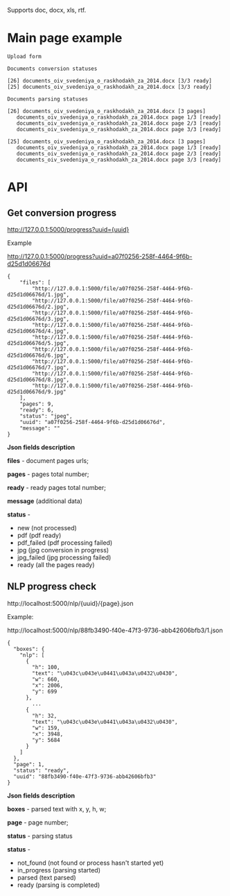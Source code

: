 Supports doc, docx, xls, rtf.

Main page example
=================

    Upload form

    Documents conversion statuses

    [26] documents_oiv_svedeniya_o_raskhodakh_za_2014.docx [3/3 ready]
    [25] documents_oiv_svedeniya_o_raskhodakh_za_2014.docx [3/3 ready]

    Documents parsing statuses

    [26] documents_oiv_svedeniya_o_raskhodakh_za_2014.docx [3 pages]
       documents_oiv_svedeniya_o_raskhodakh_za_2014.docx page 1/3 [ready]
       documents_oiv_svedeniya_o_raskhodakh_za_2014.docx page 2/3 [ready]
       documents_oiv_svedeniya_o_raskhodakh_za_2014.docx page 3/3 [ready]
    
    [25] documents_oiv_svedeniya_o_raskhodakh_za_2014.docx [3 pages]
       documents_oiv_svedeniya_o_raskhodakh_za_2014.docx page 1/3 [ready]
       documents_oiv_svedeniya_o_raskhodakh_za_2014.docx page 2/3 [ready]
       documents_oiv_svedeniya_o_raskhodakh_za_2014.docx page 3/3 [ready]


API
===

Get conversion progress
-----------------------
http://127.0.0.1:5000/progress?uuid={uuid}

Example

http://127.0.0.1:5000/progress?uuid=a07f0256-258f-4464-9f6b-d25d1d06676d

    {
        "files": [ 
            "http://127.0.0.1:5000/file/a07f0256-258f-4464-9f6b-d25d1d06676d/1.jpg",
            "http://127.0.0.1:5000/file/a07f0256-258f-4464-9f6b-d25d1d06676d/2.jpg", 
            "http://127.0.0.1:5000/file/a07f0256-258f-4464-9f6b-d25d1d06676d/3.jpg", 
            "http://127.0.0.1:5000/file/a07f0256-258f-4464-9f6b-d25d1d06676d/4.jpg", 
            "http://127.0.0.1:5000/file/a07f0256-258f-4464-9f6b-d25d1d06676d/5.jpg", 
            "http://127.0.0.1:5000/file/a07f0256-258f-4464-9f6b-d25d1d06676d/6.jpg", 
            "http://127.0.0.1:5000/file/a07f0256-258f-4464-9f6b-d25d1d06676d/7.jpg", 
            "http://127.0.0.1:5000/file/a07f0256-258f-4464-9f6b-d25d1d06676d/8.jpg", 
            "http://127.0.0.1:5000/file/a07f0256-258f-4464-9f6b-d25d1d06676d/9.jpg"
        ],
        "pages": 9,
        "ready": 6,
        "status": "jpeg",
        "uuid": "a07f0256-258f-4464-9f6b-d25d1d06676d",
        "message": ""
    }

**Json fields description**

**files** - document pages urls;

**pages** - pages total number;

**ready** - ready pages total number;

**message** (additional data)

**status** - 
* new (not processed)
* pdf (pdf ready)
* pdf_failed (pdf processing failed)
* jpg (jpg conversion in progress)
* jpg_failed (jpg processing failed)
* ready (all the pages ready)

NLP progress check
------------------
http://localhost:5000/nlp/{uuid}/{page}.json

Example:

http://localhost:5000/nlp/88fb3490-f40e-47f3-9736-abb42606bfb3/1.json

    {
      "boxes": {
        "nlp": [
          {
            "h": 100, 
            "text": "\u043c\u043e\u0441\u043a\u0432\u0430", 
            "w": 660, 
            "x": 2006, 
            "y": 699
          }, 
            ...
          {
            "h": 32, 
            "text": "\u043c\u043e\u0441\u043a\u0432\u0430", 
            "w": 159, 
            "x": 3948, 
            "y": 5684
          }
        ]
      }, 
      "page": 1, 
      "status": "ready", 
      "uuid": "88fb3490-f40e-47f3-9736-abb42606bfb3"
    }

**Json fields description**

**boxes** - parsed text with x, y, h, w;

**page** - page number;

**status** - parsing status

**status** - 
* not_found (not found or process hasn't started yet)
* in_progress (parsing started)
* parsed (text parsed)  
* ready (parsing is completed)
